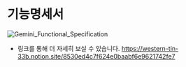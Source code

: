 # 기능명세서

![Gemini_Functional_Specification](https://user-images.githubusercontent.com/109272333/233367093-e666fd10-fa3b-4abf-8ab1-cc70dfc06f76.png)

- 링크를 통해 더 자세히 보실 수 있습니다.
  https://western-tin-33b.notion.site/8530ed4c7f624e0baabf6e9621742fe7
